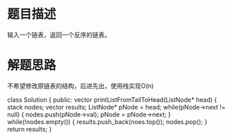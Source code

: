 # 题目描述

输入一个链表，返回一个反序的链表。

# 解题思路

不希望修改原链表的结构，后进先出，使用栈实现O(n)

class Solution {
public:
    vector<int> printListFromTailToHead(ListNode* head) {
        stack<int> nodes;
        vector<int> results;
        ListNode* pNode = head;
        while(pNode->next != null)
        {
            nodes.push(pNode->val);
            pNode = pNode->next;
        }
        while(!nodes.empty())
        {
            results.push_back(noes.top());
            nodes.pop();
        }
        return results;
    }

